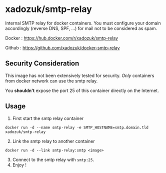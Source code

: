 # xadozuk/smtp-relay

Internal SMTP relay for docker containers.
You must configure your domain accordingly (reverse DNS, SPF, ...) for mail not to be considered as spam.

Docker : https://hub.docker.com/r/xadozuk/smtp-relay

Github : https://github.com/xadozuk/docker-smtp-relay

## Security Consideration

This image has not been extensively tested for security. *Only* containers from docker network can use the smtp relay.

You **shouldn't** expose the port 25 of this container directly on the Internet.

## Usage

1. First start the smtp relay container

  ```
  docker run -d --name smtp-relay -e SMTP_HOSTNAME=smtp.domain.tld xadozuk/smtp-relay
  ```
  
2. Link the smtp relay to another container

  ```
  docker run -d --link smtp-relay:smtp <image>
  ```
  
3. Connect to the smtp relay with `smtp:25`.
4. Enjoy !
